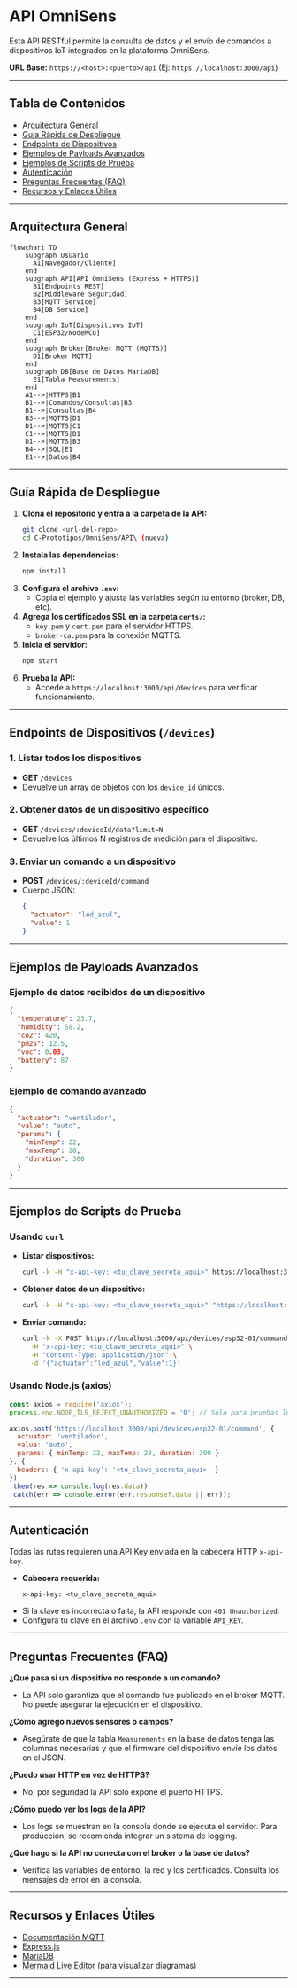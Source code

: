 # API OmniSens

Esta API RESTful permite la consulta de datos y el envío de comandos a dispositivos IoT integrados en la plataforma OmniSens.

**URL Base:** `https://<host>:<puerto>/api` (Ej: `https://localhost:3000/api`)

---

## Tabla de Contenidos
- [Arquitectura General](#arquitectura-general)
- [Guía Rápida de Despliegue](#guía-rápida-de-despliegue)
- [Endpoints de Dispositivos](#endpoints-de-dispositivos-devices)
- [Ejemplos de Payloads Avanzados](#ejemplos-de-payloads-avanzados)
- [Ejemplos de Scripts de Prueba](#ejemplos-de-scripts-de-prueba)
- [Autenticación](#autenticación)
- [Preguntas Frecuentes (FAQ)](#preguntas-frecuentes-faq)
- [Recursos y Enlaces Útiles](#recursos-y-enlaces-útiles)

---

## Arquitectura General

```mermaid
flowchart TD
    subgraph Usuario
      A1[Navegador/Cliente]
    end
    subgraph API[API OmniSens (Express + HTTPS)]
      B1[Endpoints REST]
      B2[Middleware Seguridad]
      B3[MQTT Service]
      B4[DB Service]
    end
    subgraph IoT[Dispositivos IoT]
      C1[ESP32/NodeMCU]
    end
    subgraph Broker[Broker MQTT (MQTTS)]
      D1[Broker MQTT]
    end
    subgraph DB[Base de Datos MariaDB]
      E1[Tabla Measurements]
    end
    A1-->|HTTPS|B1
    B1-->|Comandos/Consultas|B3
    B1-->|Consultas|B4
    B3-->|MQTTS|D1
    D1-->|MQTTS|C1
    C1-->|MQTTS|D1
    D1-->|MQTTS|B3
    B4-->|SQL|E1
    E1-->|Datos|B4
```

---

## Guía Rápida de Despliegue

1. **Clona el repositorio y entra a la carpeta de la API:**
   ```sh
   git clone <url-del-repo>
   cd C-Prototipos/OmniSens/API\ (nueva)
   ```
2. **Instala las dependencias:**
   ```sh
   npm install
   ```
3. **Configura el archivo `.env`:**
   - Copia el ejemplo y ajusta las variables según tu entorno (broker, DB, etc).
4. **Agrega los certificados SSL en la carpeta `certs/`:**
   - `key.pem` y `cert.pem` para el servidor HTTPS.
   - `broker-ca.pem` para la conexión MQTTS.
5. **Inicia el servidor:**
   ```sh
   npm start
   ```
6. **Prueba la API:**
   - Accede a `https://localhost:3000/api/devices` para verificar funcionamiento.

---

## Endpoints de Dispositivos (`/devices`)

### 1. Listar todos los dispositivos

- **GET** `/devices`
- Devuelve un array de objetos con los `device_id` únicos.

### 2. Obtener datos de un dispositivo específico

- **GET** `/devices/:deviceId/data?limit=N`
- Devuelve los últimos N registros de medición para el dispositivo.

### 3. Enviar un comando a un dispositivo

- **POST** `/devices/:deviceId/command`
- Cuerpo JSON:
  ```json
  {
    "actuator": "led_azul",
    "value": 1
  }
  ```

---

## Ejemplos de Payloads Avanzados

### Ejemplo de datos recibidos de un dispositivo
```json
{
  "temperature": 23.7,
  "humidity": 58.2,
  "co2": 420,
  "pm25": 12.5,
  "voc": 0.03,
  "battery": 87
}
```

### Ejemplo de comando avanzado
```json
{
  "actuator": "ventilador",
  "value": "auto",
  "params": {
    "minTemp": 22,
    "maxTemp": 28,
    "duration": 300
  }
}
```

---

## Ejemplos de Scripts de Prueba

### Usando `curl`

- **Listar dispositivos:**
  ```sh
  curl -k -H "x-api-key: <tu_clave_secreta_aqui>" https://localhost:3000/api/devices
  ```
- **Obtener datos de un dispositivo:**
  ```sh
  curl -k -H "x-api-key: <tu_clave_secreta_aqui>" "https://localhost:3000/api/devices/esp32-01/data?limit=5"
  ```
- **Enviar comando:**
  ```sh
  curl -k -X POST https://localhost:3000/api/devices/esp32-01/command \
    -H "x-api-key: <tu_clave_secreta_aqui>" \
    -H "Content-Type: application/json" \
    -d '{"actuator":"led_azul","value":1}'
  ```

### Usando Node.js (axios)

```js
const axios = require('axios');
process.env.NODE_TLS_REJECT_UNAUTHORIZED = '0'; // Solo para pruebas locales

axios.post('https://localhost:3000/api/devices/esp32-01/command', {
  actuator: 'ventilador',
  value: 'auto',
  params: { minTemp: 22, maxTemp: 28, duration: 300 }
}, {
  headers: { 'x-api-key': '<tu_clave_secreta_aqui>' }
})
.then(res => console.log(res.data))
.catch(err => console.error(err.response?.data || err));
```

---

## Autenticación

Todas las rutas requieren una API Key enviada en la cabecera HTTP `x-api-key`.

- **Cabecera requerida:**
  ```
  x-api-key: <tu_clave_secreta_aqui>
  ```
- Si la clave es incorrecta o falta, la API responde con `401 Unauthorized`.
- Configura tu clave en el archivo `.env` con la variable `API_KEY`.

---

## Preguntas Frecuentes (FAQ)

**¿Qué pasa si un dispositivo no responde a un comando?**
- La API solo garantiza que el comando fue publicado en el broker MQTT. No puede asegurar la ejecución en el dispositivo.

**¿Cómo agrego nuevos sensores o campos?**
- Asegúrate de que la tabla `Measurements` en la base de datos tenga las columnas necesarias y que el firmware del dispositivo envíe los datos en el JSON.

**¿Puedo usar HTTP en vez de HTTPS?**
- No, por seguridad la API solo expone el puerto HTTPS.

**¿Cómo puedo ver los logs de la API?**
- Los logs se muestran en la consola donde se ejecuta el servidor. Para producción, se recomienda integrar un sistema de logging.

**¿Qué hago si la API no conecta con el broker o la base de datos?**
- Verifica las variables de entorno, la red y los certificados. Consulta los mensajes de error en la consola.

---

## Recursos y Enlaces Útiles
- [Documentación MQTT](https://mqtt.org/documentation)
- [Express.js](https://expressjs.com/)
- [MariaDB](https://mariadb.org/)
- [Mermaid Live Editor](https://mermaid.live/) (para visualizar diagramas)

---
